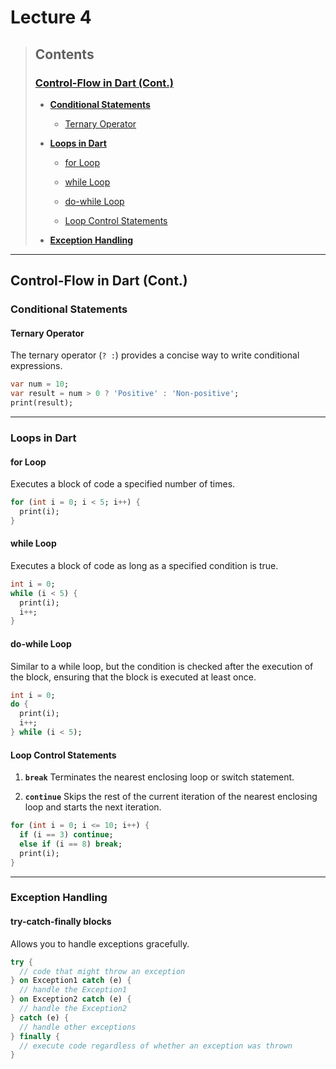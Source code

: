 # Lecture 4

> ## Contents
> 
> ### [Control-Flow in Dart (Cont.)](#control-flow-in-dart-cont)
> 
> - **[Conditional Statements](#conditional-statements)**
>   
>   - [Ternary Operator](#ternary-operator)
> 
> - **[Loops in Dart](#loops-n-dart)**
>   
>   - [for Loop](#for-loop)
>   
>   - [while Loop](#while-loop)
>   
>   - [do-while Loop](#do-while-loop)
>   
>   - [Loop Control Statements](#loop-control-statements)
> 
> - **[Exception Handling](#exception-handling)**

____ 

## Control-Flow in Dart (Cont.)

### Conditional Statements

#### Ternary Operator

The ternary operator (`? :`) provides a concise way to write conditional expressions.

```dart
var num = 10;
var result = num > 0 ? 'Positive' : 'Non-positive';
print(result);
```

____

### Loops in Dart

#### for Loop

Executes a block of code a specified number of times.

```dart
for (int i = 0; i < 5; i++) {
  print(i);
}
```

#### while Loop

Executes a block of code as long as a specified condition is true.

```dart
int i = 0;
while (i < 5) {
  print(i);
  i++;
}
```

#### do-while Loop

Similar to a while loop, but the condition is checked after the execution of the block, ensuring that the block is executed at least once.

```dart
int i = 0;
do {
  print(i);
  i++;
} while (i < 5);
```

#### Loop Control Statements

1. **`break`** Terminates the nearest enclosing loop or switch statement.

2. **`continue`** Skips the rest of the current iteration of the nearest enclosing loop and starts the next iteration.

```dart
for (int i = 0; i <= 10; i++) {
  if (i == 3) continue;
  else if (i == 8) break;
  print(i);
}
```

____

### Exception Handling

#### try-catch-finally blocks

Allows you to handle exceptions gracefully.

```dart
try {
  // code that might throw an exception
} on Exception1 catch (e) {
  // handle the Exception1
} on Exception2 catch (e) {
  // handle the Exception2    
} catch (e) {
  // handle other exceptions
} finally {
  // execute code regardless of whether an exception was thrown
}
```


